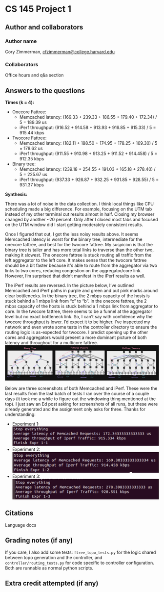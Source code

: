 # CS 145 Project 1

## Author and collaborators

### Author name

Cory Zimmerman, cfzimmerman@college.harvard.edu

### Collaborators

Office hours and q&a section

## Answers to the questions

**Times (k = 4):**

- Onecore Fattree:
  - Memcached latency: (169.33 + 239.33 + 186.55 + 179.40 + 172.34) / 5 = 189.39 us
  - iPerf throughput: (916.52 + 914.58 + 913.93 + 916.85 + 915.33) / 5 = 915.44 kbps
- Twocore Fattree:
  - Memcached latency: (182.11 + 188.50 + 174.95 + 178.25 + 169.30) / 5 = 178.62 us
  - iPerf throughput: (911.55 + 910.98 + 913.25 + 911.52 + 914.458) / 5 = 912.35 kbps
- Binary tree:
  - Memcached latency: (239.18 + 254.55 + 191.03 + 165.18 + 278.40) / 5 = 225.67 us
  - iPerf throughput: (937.33 + 926.87 + 932.25 + 931.85 + 928.55) / 5 = 931.37 kbps

**Synthesis:**

There was a lot of noise in the data collection. I think local things like CPU scheduling made a big difference. For example, focusing on the UTM tab instead of my other terminal cut results almost in half. Closing my browser changed by another ~20 percent. Only after I closed most tabs and focused on the UTM window did I start getting moderately consistent results.

Once I figured that out, I got the less noisy results above. It seems Memcached latency is worst for the binary tree, intermediate for the onecore fattree, and best for the twocore fattree. My suspicion is that the binary tree is taller and has more total links to traverse than the other two, making it slowest. The onecore fattree is stuck routing all traffic from the left aggregator to the left core. It makes sense that the twocore fattree should be a bit faster because it's able to route from the aggregator via two links to two cores, reducing congestion on the aggregator/core link. However, I’m surprised that didn’t manifest in the iPerf results as well.

The iPerf results are reversed. In the picture below, I’ve outlined Memcached and iPerf paths in purple and green and put pink marks around clear bottlenecks. In the binary tree, the 2 mbps capacity of the hosts is stuck behind a 1 mbps link from “c” to “b”. In the onecore fattree, the 2 mbps capacity of the hosts is stuck behind a 1 mbps link from aggregator to core. In the twocore fattree, there seems to be a funnel at the aggregator level but no exact bottleneck link. So, I can’t say with confidence why the twocore throughput is lower. I’d expect it to be higher. I’ve inspected my network and even wrote some tests in the controller directory to ensure the routing logic is as-expected for twocore. I predict opening up the other cores and aggregators would present a more dominant picture of both latency and throughout for a multicore fattree.
![Bottlenecks](bottlenecks.png)

Below are three screenshots of both Memcached and iPerf. These were the last results from the last batch of tests I ran over the course of a couple days (it took me a while to figure out the windowing thing mentioned at the top). I just saw an Ed post asking for screenshots of all runs, but these were already generated and the assignment only asks for three. Thanks for understanding:

- Experiment 1:
  ![onecore fattree](onecore_fattree.png)
- Experiment 2:
  ![twocore fattree](twocore_fattree.png)
- Experiment 3:
  ![binary tree](binary_tree.png)

## Citations

Language docs

## Grading notes (if any)

If you care, I also add some tests: `ftree_topo_tests.py` for the logic shared between topo generation and the controller, and `controller/routing_tests.py` for code specific to controller configuration. Both are runnable as normal python scripts.

## Extra credit attempted (if any)
